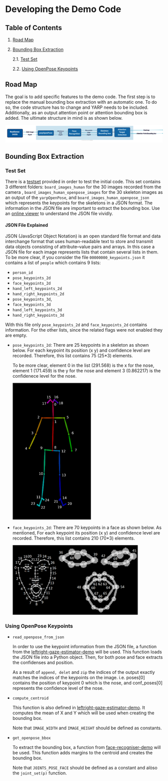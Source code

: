 # Developing the Demo Code


## Table of Contents
1. [Road Map](#road-map)
2. [Bounding Box Extraction](#bounding-box-extraction)
   
    2.1. [Test Set](#test-set)

    2.2. [Using OpenPose Keypoints](#using-openpose-keypoints)



## Road Map
The goal is to add specific features to the demo code. The first step is to replace the manual bounding box extraction with an automatic one. To do so, the code structure has to change and YARP needs to be included. Additionally, as an output attention point or attention bounding box is added. The ultimate structure in mind is as shown below.

![Roadmap](Img/roadmap.jpg)

## Bounding Box Extraction
### Test Set
  
There is a [testset]() provided in order to test the initial code. This set contains 3 different folders: `board_images_human` for the 30 images recorded from the camera , `board_images_human_openpose_images` for the 30 skeleton images as an output of the `yarpOpenPose`, and `board_images_human_openpose_json` which represents the keypoints for the skeletons in a JSON format. The information in the JSON file are important to extract the bounding box. Use an [online viewer](https://jsonformatter.org/json-viewer) to understand the JSON file vividly. 

#### JSON File Explained

JSON (JavaScript Object Notation) is an open standard file format and data interchange format that uses human-readable text to store and transmit data objects consisting of attribute–value pairs and arrays. In this case a JSON file for each image represents lists that contain several lists in them. To be more clear, if you consider the file `00000000_keypoints.json` it contains a list of `people` which contains 9 lists:
- `person_id`
- `pose_keypoints_2d`
- `face_keypoints_2d`
- `hand_left_keypoints_2d`
- `hand_right_keypoints_2d` 
- `pose_keypoints_3d`, 
- `face_keypoints_3d`
- `hand_left_keypoints_3d`
- `hand_right_keypoints_3d`

With this file only `pose_keypoints_2d` and `face_keypoints_2d` contains information. For the other lists, since the related flags were not enabled they are empty.
- `pose_keypoints_2d`: There are 25 keypoints in a skeleton as shown below. For each keypoint its position (x y) and confidence level are recorded. Therefore, this list contains 75 (25*3) elements. 

    To be more clear, element 0 in the list (291.568) is the x for the nose, element 1 (171.459) is the y for the nose and element 3 (0.862217) is the confidenece level for the nose.

    <img src="Img/pose_keypoints.png" alt="pose" width="250"/>

- `face_keypoints_2d`: There are 70 keypoints in a face as shown below. As mentioned, For each keypoint its position (x y) and confidence level are recorded. Therefore, this list contains 210 (70*3) elements.

    <img src="Img/face_keypoints.png" alt="face" width="400"/>
  
### Using OpenPose Keypoints
- `read_openpose_from_json`
  
    In order to use the keypoint information from the JSON file, a function from the [leftright-gaze-estimator-demo](https://github.com/MariaLombardi/leftright-gaze-estimator-demo/blob/master/src/functions/utilities.py) will be used.
    This function loads the JSON file into a Python object. Then, for both pose and face extracts the confidenses and position.

    As a result of `append, delet` and `zip` the indices of the output exactly matches the indices of the keypoints on the image. i.e. poses[0] contains the position of keypoint 0 which is the nose, and conf_poses[0] represents the confidence level of the nose.


- `compute_centroid`
    
    This function is also defined in [leftright-gaze-estimator-demo](https://github.com/MariaLombardi/leftright-gaze-estimator-demo/blob/master/src/functions/utilities.py). It computes the mean of X and Y which will be used when creating the bounding box. 

    Note that `IMAGE_WIDTH` and `IMAGE_HEIGHT` should be defined as constants.

- `get_openpose_bbox`
    
    To extract the bounding box, a function from [face-recogniser-demo](https://github.com/MariaLombardi/face-recogniser-demo/blob/main/src/functions/utilities.py) will be used. This function adds margins to the centroid and creates the bounding box.

    Note that `JOINTS_POSE_FACE` should be defined as a constant and alòso the `joint_set(p)` function.
